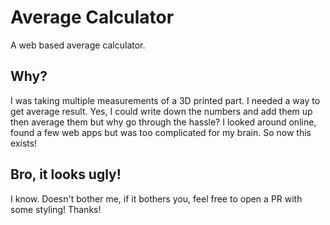 # Average Calculator

A web based average calculator.

## Why?

I was taking  multiple measurements of a 3D printed part. I needed a way to get average result.
Yes, I could write down the numbers and add them  up then average them but why go through the
hassle? I looked around online, found a few web apps but was too complicated for my brain. So
now this exists!

## Bro, it looks ugly!

I know. Doesn't bother me, if it  bothers you, feel free to open a PR with some styling! Thanks!
